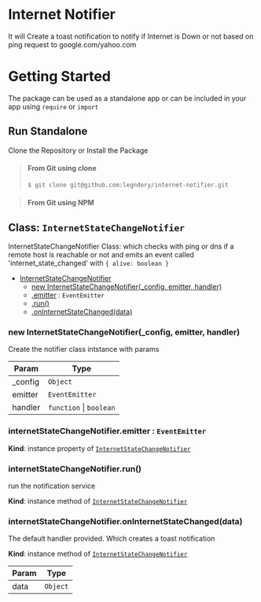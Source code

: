 # Internet Notifier
It will Create a toast notification to notify if Internet is Down or not based on ping request to google.com/yahoo.com
<a name="InternetStateChangeNotifier"></a>

# Getting Started
The package can be used as a standalone app or can be included in your app using `require` or `import`  
## Run Standalone
Clone the Repository or Install the Package
>  
> #### From Git using clone
>```bash
>$ git clone git@github.com:legndery/internet-notifier.git
>```

> #### From Git using NPM
###
## Class: <code>InternetStateChangeNotifier</code>
InternetStateChangeNotifier Class: which checks with ping or dns if a remote host is reachable or not
and emits an event called 'internet_state_changed' with `{ alive: boolean }`

* [InternetStateChangeNotifier](#InternetStateChangeNotifier)
    * [new InternetStateChangeNotifier(_config, emitter, handler)](#new_InternetStateChangeNotifier_new)
    * [.emitter](#InternetStateChangeNotifier+emitter) : <code>EventEmitter</code>
    * [.run()](#InternetStateChangeNotifier+run)
    * [.onInternetStateChanged(data)](#InternetStateChangeNotifier+onInternetStateChanged)

<a name="new_InternetStateChangeNotifier_new"></a>

### new InternetStateChangeNotifier(_config, emitter, handler)
Create the notifier class intstance with params


| Param | Type |
| --- | --- |
| _config | <code>Object</code> | 
| emitter | <code>EventEmitter</code> | 
| handler | <code>function</code> \| <code>boolean</code> | 

<a name="InternetStateChangeNotifier+emitter"></a>

### internetStateChangeNotifier.emitter : <code>EventEmitter</code>
**Kind**: instance property of [<code>InternetStateChangeNotifier</code>](#InternetStateChangeNotifier)  
<a name="InternetStateChangeNotifier+run"></a>

### internetStateChangeNotifier.run()
run the notification service

**Kind**: instance method of [<code>InternetStateChangeNotifier</code>](#InternetStateChangeNotifier)  
<a name="InternetStateChangeNotifier+onInternetStateChanged"></a>

### internetStateChangeNotifier.onInternetStateChanged(data)
The default handler provided. Which creates a toast notification

**Kind**: instance method of [<code>InternetStateChangeNotifier</code>](#InternetStateChangeNotifier)  

| Param | Type |
| --- | --- |
| data | <code>Object</code> | 

